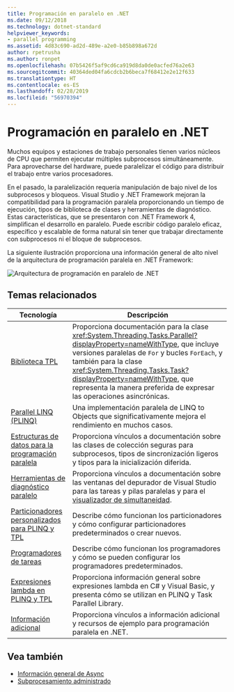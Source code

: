```yaml
---
title: Programación en paralelo en .NET
ms.date: 09/12/2018
ms.technology: dotnet-standard
helpviewer_keywords:
- parallel programming
ms.assetid: 4d83c690-ad2d-489e-a2e0-b85b898a672d
author: rpetrusha
ms.author: ronpet
ms.openlocfilehash: 07b5426f5af9cd6ca919d8da0de0acfed76a2e63
ms.sourcegitcommit: 40364ded04fa6cdcb2b6beca7f68412e2e12f633
ms.translationtype: HT
ms.contentlocale: es-ES
ms.lasthandoff: 02/28/2019
ms.locfileid: "56970394"
---
```

# <a name="parallel-programming-in-net"></a>Programación en paralelo en .NET

Muchos equipos y estaciones de trabajo personales tienen varios núcleos de CPU que permiten ejecutar múltiples subprocesos simultáneamente. Para aprovecharse del hardware, puede paralelizar el código para distribuir el trabajo entre varios procesadores.

En el pasado, la paralelización requería manipulación de bajo nivel de los subprocesos y bloqueos. Visual Studio y .NET Framework mejoran la compatibilidad para la programación paralela proporcionando un tiempo de ejecución, tipos de biblioteca de clases y herramientas de diagnóstico. Estas características, que se presentaron con .NET Framework 4, simplifican el desarrollo en paralelo. Puede escribir código paralelo eficaz, específico y escalable de forma natural sin tener que trabajar directamente con subprocesos ni el bloque de subprocesos.

La siguiente ilustración proporciona una información general de alto nivel de la arquitectura de programación paralela en .NET Framework:

![Arquitectura de programación en paralelo de .NET](./media/tpl-architecture.png)

## <a name="related-topics"></a>Temas relacionados

|Tecnología|Descripción|
|----------------|-----------------|
|[Biblioteca TPL](../../../docs/standard/parallel-programming/task-parallel-library-tpl.md)|Proporciona documentación para la clase <xref:System.Threading.Tasks.Parallel?displayProperty=nameWithType>, que incluye versiones paralelas de `For` y bucles `ForEach`, y también para la clase <xref:System.Threading.Tasks.Task?displayProperty=nameWithType>, que representa la manera preferida de expresar las operaciones asincrónicas.|
|[Parallel LINQ (PLINQ)](../../../docs/standard/parallel-programming/parallel-linq-plinq.md)|Una implementación paralela de LINQ to Objects que significativamente mejora el rendimiento en muchos casos.|
|[Estructuras de datos para la programación paralela](../../../docs/standard/parallel-programming/data-structures-for-parallel-programming.md)|Proporciona vínculos a documentación sobre las clases de colección seguras para subprocesos, tipos de sincronización ligeros y tipos para la inicialización diferida.|
|[Herramientas de diagnóstico paralelo](../../../docs/standard/parallel-programming/parallel-diagnostic-tools.md)|Proporciona vínculos a documentación sobre las ventanas del depurador de Visual Studio para las tareas y pilas paralelas y para el [visualizador de simultaneidad](/visualstudio/profiling/concurrency-visualizer).|
|[Particionadores personalizados para PLINQ y TPL](../../../docs/standard/parallel-programming/custom-partitioners-for-plinq-and-tpl.md)|Describe cómo funcionan los particionadores y cómo configurar particionadores predeterminados o crear nuevos.|
|[Programadores de tareas](xref:System.Threading.Tasks.TaskScheduler)|Describe cómo funcionan los programadores y cómo se pueden configurar los programadores predeterminados.|
|[Expresiones lambda en PLINQ y TPL](../../../docs/standard/parallel-programming/lambda-expressions-in-plinq-and-tpl.md)|Proporciona información general sobre expresiones lambda en C# y Visual Basic, y presenta cómo se utilizan en PLINQ y Task Parallel Library.|
|[Información adicional](../../../docs/standard/parallel-programming/for-further-reading-parallel-programming.md)|Proporciona vínculos a información adicional y recursos de ejemplo para programación paralela en .NET.|

## <a name="see-also"></a>Vea también

- [Información general de Async](../async.md)
- [Subprocesamiento administrado](../threading/index.md)
